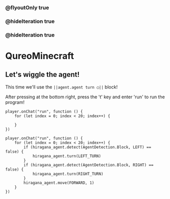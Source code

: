 ### @flyoutOnly true
### @hideIteration true
### @hideIteration true
# QureoMinecraft

## Let's wiggle the agent!

This time we'll use the ``||agent.agent turn ◯||`` block!

After pressing [](https://raw.githubusercontent.com/camp-minecraft/TechkidsCampTutorial/master/images/playbutton.png) at the bottom right, press the 't' key and enter 'run' to run the program!
```template
player.onChat("run", function () {
    for (let index = 0; index < 20; index++) {
    	
    }
})
```
```ghost
player.onChat("run", function () {
    for (let index = 0; index < 20; index++) {
        if (hiragana_agent.detect(AgentDetection.Block, LEFT) == false) {
            hiragana_agent.turn(LEFT_TURN)
        }
        if (hiragana_agent.detect(AgentDetection.Block, RIGHT) == false) {
            hiragana_agent.turn(RIGHT_TURN)
        }
        hiragana_agent.move(FORWARD, 1)
    }
})

```
